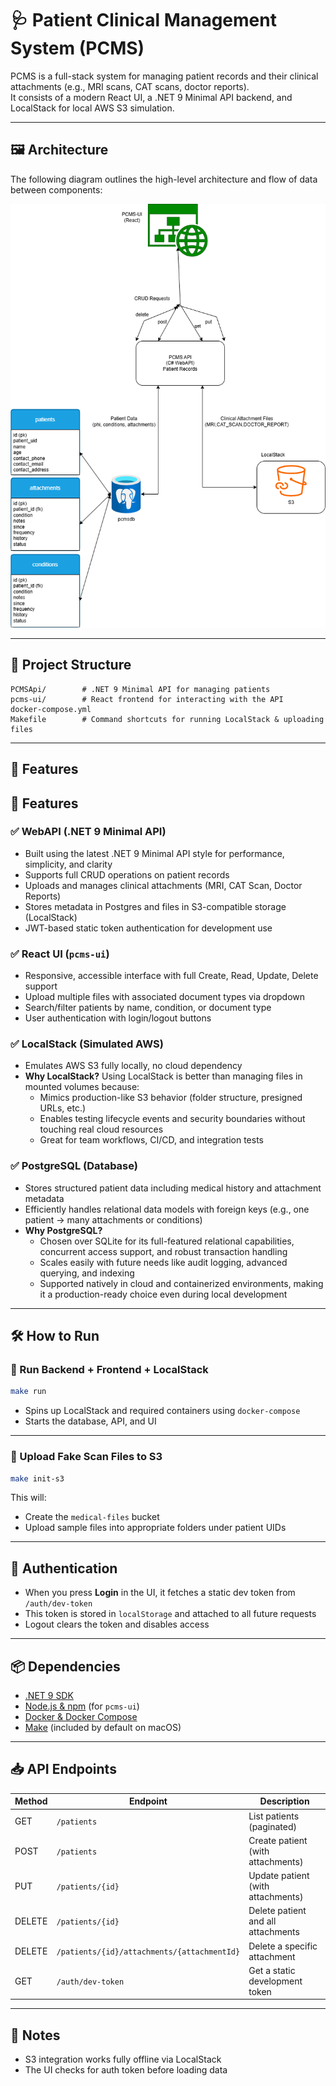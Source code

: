 # 🩺 Patient Clinical Management System (PCMS)

PCMS is a full-stack system for managing patient records and their clinical attachments (e.g., MRI scans, CAT scans, doctor reports).  
It consists of a modern React UI, a .NET 9 Minimal API backend, and LocalStack for local AWS S3 simulation.

---

## 🖼️ Architecture

The following diagram outlines the high-level architecture and flow of data between components:

![Design Diagram](pcms.drawio.png)

---

## 📁 Project Structure

```
PCMSApi/        # .NET 9 Minimal API for managing patients
pcms-ui/        # React frontend for interacting with the API
docker-compose.yml
Makefile        # Command shortcuts for running LocalStack & uploading files
```

---

## 🧪 Features

## 🧪 Features

### ✅ WebAPI (.NET 9 Minimal API)
- Built using the latest .NET 9 Minimal API style for performance, simplicity, and clarity
- Supports full CRUD operations on patient records
- Uploads and manages clinical attachments (MRI, CAT Scan, Doctor Reports)
- Stores metadata in Postgres and files in S3-compatible storage (LocalStack)
- JWT-based static token authentication for development use

### ✅ React UI (`pcms-ui`)
- Responsive, accessible interface with full Create, Read, Update, Delete support
- Upload multiple files with associated document types via dropdown
- Search/filter patients by name, condition, or document type
- User authentication with login/logout buttons

### ✅ LocalStack (Simulated AWS)
- Emulates AWS S3 fully locally, no cloud dependency
- **Why LocalStack?** Using LocalStack is better than managing files in mounted volumes because:
  - Mimics production-like S3 behavior (folder structure, presigned URLs, etc.)
  - Enables testing lifecycle events and security boundaries without touching real cloud resources
  - Great for team workflows, CI/CD, and integration tests

### ✅ PostgreSQL (Database)
- Stores structured patient data including medical history and attachment metadata
- Efficiently handles relational data models with foreign keys (e.g., one patient → many attachments or conditions)
- **Why PostgreSQL?**
  - Chosen over SQLite for its full-featured relational capabilities, concurrent access support, and robust transaction handling
  - Scales easily with future needs like audit logging, advanced querying, and indexing
  - Supported natively in cloud and containerized environments, making it a production-ready choice even during local development
---

## 🛠️ How to Run

### 🔄 Run Backend + Frontend + LocalStack

```bash
make run
```

- Spins up LocalStack and required containers using `docker-compose`
- Starts the database, API, and UI

---

### 📂 Upload Fake Scan Files to S3

```bash
make init-s3
```

This will:
- Create the `medical-files` bucket
- Upload sample files into appropriate folders under patient UIDs

---

## 🔐 Authentication

- When you press **Login** in the UI, it fetches a static dev token from `/auth/dev-token`
- This token is stored in `localStorage` and attached to all future requests
- Logout clears the token and disables access

---

## 📦 Dependencies

- [.NET 9 SDK](https://dotnet.microsoft.com/en-us/download)
- [Node.js & npm](https://nodejs.org/) (for `pcms-ui`)
- [Docker & Docker Compose](https://www.docker.com/)
- [Make](https://formulae.brew.sh/formula/make) (included by default on macOS)

---

## 📥 API Endpoints

| Method | Endpoint                                 | Description                                  |
|--------|------------------------------------------|----------------------------------------------|
| GET    | `/patients`                              | List patients (paginated)                    |
| POST   | `/patients`                              | Create patient (with attachments)            |
| PUT    | `/patients/{id}`                         | Update patient (with attachments)            |
| DELETE | `/patients/{id}`                         | Delete patient and all attachments           |
| DELETE | `/patients/{id}/attachments/{attachmentId}` | Delete a specific attachment              |
| GET    | `/auth/dev-token`                        | Get a static development token               |

---

## 🧠 Notes

- S3 integration works fully offline via LocalStack
- The UI checks for auth token before loading data